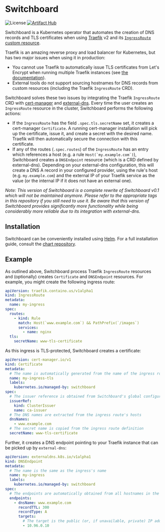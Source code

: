 # Switchboard

![License](https://img.shields.io/github/license/borchero/switchboard)
[![Artifact Hub](https://img.shields.io/endpoint?url=https://artifacthub.io/badge/repository/switchboard)](https://artifacthub.io/packages/search?repo=switchboard)

Switchboard is a Kubernetes operator that automates the creation of DNS records and TLS
certificates when using [Traefik](https://github.com/traefik/traefik) v2 and its
[`IngressRoute` custom resource](https://doc.traefik.io/traefik/routing/providers/kubernetes-crd/#kind-ingressroute).

Traefik is an amazing reverse proxy and load balancer for Kubernetes, but has two major issues when
using it in production:

- You cannot use Traefik to automatically issue TLS certificates from Let's Encrypt when running
  multiple Traefik instances (see
  [the documentation](https://doc.traefik.io/traefik/providers/kubernetes-crd/#letsencrypt-support-with-the-custom-resource-definition-provider)).
- External tools do not support sourcing hostnames for DNS records from custom resources (including
  the Traefik `IngressRoute` CRD).

Switchboard solves these two issues by integrating the Traefik `IngressRoute` CRD with
[cert-manager](https://cert-manager.io) and
[external-dns](https://github.com/kubernetes-sigs/external-dns). Every time the user creates an
`IngressRoute` resource in the cluster, Switchboard performs the following actions:

- If the `IngressRoute` has the field `.spec.tls.secretName` set, it creates a cert-manager
  `Certificate`. A running cert-manager installation will pick up the certificate, issue it, and
  create a secret with the desired name. Traefik will then automatically secure the connection with
  this certificate.
- If any of the routes (`.spec.routes`) of the `IngressRoute` has an entry which references a host
  (e.g. a rule `` Host(`my.example.com`) ``), Switchboard creates a `DNSEndpoint` resource (which
  is a CRD defined by external-dns). Depending on your external-dns configuration, this will create
  a DNS A record in your configured provider, using the rule's host (e.g. `my.example.com`) and the
  external IP of your Traefik service as the value (or the internal IP if it does not have an
  external one).

_Note: This version of Switchboard is a complete rewrite of Switchboard v0.1 which will not be
maintained anymore. Please refer to the appropriate tags in this repository if you still need to
use it. Be aware that this version of Switchboard provides significantly more functionality while
being considerably more reliable due to its integration with external-dns._

## Installation

Switchboard can be conveniently installed using [Helm](https://helm.sh). For a full installation
guide, consult the [chart repository](https://github.com/borchero/switchboard-chart).

## Example

As outlined above, Switchboard process Traefik `IngressRoute` resources and (optionally) creates
`Certificate` and `DNSEndpoint` resources. For example, you might create the following ingress
route:

```yaml
apiVersion: traefik.containo.us/v1alpha1
kind: IngressRoute
metadata:
  name: my-ingress
spec:
  routes:
    - kind: Rule
      match: Host(`www.example.com`) && PathPrefix(`/images`)
      services:
        - name: nginx
  tls:
    secretName: www-tls-certificate
```

As this ingress is TLS-protected, Switchboard creates a certificate:

```yaml
apiVersion: cert-manager.io/v1
kind: Certificate
metadata:
  # The name is automatically generated from the name of the ingress route
  name: my-ingress-tls
  labels:
    kubernetes.io/managed-by: switchboard
spec:
  # The issuer reference is obtained from Switchboard's global configuration
  issuerRef:
    kind: ClusterIssuer
    name: ca-issuer
  # The DNS names are extracted from the ingress route's hosts
  dnsNames:
    - www.example.com
  # The secret name is copied from the ingress route definition
  secretName: www-tls-certificate
```

Further, it creates a DNS endpoint pointing to your Traefik instance that can be picked up by
`external-dns`:

```yaml
apiVersion: externaldns.k8s.io/v1alpha1
kind: DNSEndpoint
metadata:
  # The name is the same as the ingress's name
  name: my-ingress
  labels:
    kubernetes.io/managed-by: switchboard
spec:
  # The endpoints are automatically obtained from all hostnames in the ingress route's rules
  endpoints:
    - dnsName: www.example.com
      recordTTL: 300
      recordType: A
      targets:
        # The target is the public (or, if unavailable, private) IP address of your Traefik instance
        - 10.96.0.10
```
